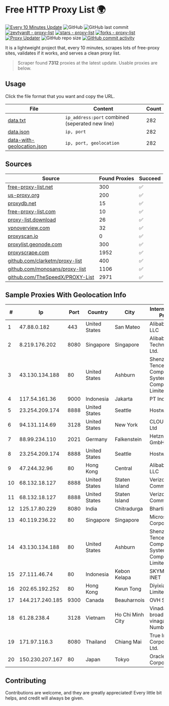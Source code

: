 
# Free HTTP Proxy List 🌍

[![Every 10 Minutes Update](https://github.com/mertguvencli/http-proxy-list/actions/workflows/main.yml/badge.svg?branch=main)](https://github.com/mertguvencli/http-proxy-list/actions/workflows/main.yml)
![GitHub](https://img.shields.io/github/license/mertguvencli/http-proxy-list)
![GitHub last commit](https://img.shields.io/github/last-commit/mertguvencli/http-proxy-list)
[![zevtyardt - proxy-list](https://img.shields.io/static/v1?label=zevtyardt&message=proxy-list&color=blue&logo=github)](https://github.com/zevtyardt/proxy-list "Go to GitHub repo")
[![stars - proxy-list](https://img.shields.io/github/stars/zevtyardt/proxy-list?style=social)](https://github.com/zevtyardt/proxy-list)
[![forks - proxy-list](https://img.shields.io/github/forks/zevtyardt/proxy-list?style=social)](https://github.com/zevtyardt/proxy-list)
[![Proxy Updater](https://github.com/zevtyardt/proxy-list/workflows/Proxy%20Updater/badge.svg)](https://github.com/zevtyardt/proxy-list/actions?query=workflow:"Proxy+Updater")
![GitHub repo size](https://img.shields.io/github/repo-size/zevtyardt/proxy-list)
[![GitHub commit activity](https://img.shields.io/github/commit-activity/m/zevtyardt/proxy-list?logo=commits)](https://github.com/zevtyardt/proxy-list/commits/main)

It is a lightweight project that, every 10 minutes, scrapes lots of free-proxy sites, validates if it works, and serves a clean proxy list.

> Scraper found **7312** proxies at the latest update. Usable proxies are below.

## Usage

Click the file format that you want and copy the URL.

|File|Content|Count|
|----|-------|-----|
|[data.txt](https://raw.githubusercontent.com/mertguvencli/http-proxy-list/main/proxy-list/data.txt)|`ip_address:port` combined (seperated new line)|282|
|[data.json](https://raw.githubusercontent.com/mertguvencli/http-proxy-list/main/proxy-list/data.json)|`ip, port`|282|
|[data-with-geolocation.json](https://raw.githubusercontent.com/mertguvencli/http-proxy-list/main/proxy-list/data-with-geolocation.json)|`ip, port, geolocation`|282|

## Sources

|Source|Found Proxies|Succeed|
|------|-------------|-------|
|[free-proxy-list.net](https://free-proxy-list.net)|300|✅|
|[us-proxy.org](https://www.us-proxy.org)|200|✅|
|[proxydb.net](http://proxydb.net)|15|✅|
|[free-proxy-list.com](https://free-proxy-list.com/?page=&port=&type%5B%5D=http&type%5B%5D=https&up_time=0&search=Search)|10|✅|
|[proxy-list.download](https://www.proxy-list.download/HTTP)|26|✅|
|[vpnoverview.com](https://vpnoverview.com/privacy/anonymous-browsing/free-proxy-servers)|32|✅|
|[proxyscan.io](https://www.proxyscan.io)|0|✅|
|[proxylist.geonode.com](https://proxylist.geonode.com/api/proxy-list?limit=300&page=1&sort_by=lastChecked&sort_type=desc&protocols=http,https)|300|✅|
|[proxyscrape.com](https://api.proxyscrape.com/v2/?request=displayproxies&protocol=http&timeout=10000&country=all&ssl=all&anonymity=all)|1952|✅|
|[github.com/clarketm/proxy-list](https://raw.githubusercontent.com/clarketm/proxy-list/master/proxy-list-raw.txt)|400|✅|
|[github.com/monosans/proxy-list](https://raw.githubusercontent.com/monosans/proxy-list/main/proxies/http.txt)|1106|✅|
|[github.com/TheSpeedX/PROXY-List](https://raw.githubusercontent.com/TheSpeedX/PROXY-List/master/http.txt)|2971|✅|


## Sample Proxies With Geolocation Info

|#|Ip|Port|Country|City|Internet Service Provider|
|-|--|----|-------|----|-------------------------|
|1|47.88.0.182|443|United States|San Mateo|Alibaba.com LLC|
|2|8.219.176.202|8080|Singapore|Singapore|Alibaba (US) Technology Co., Ltd.|
|3|43.130.134.188|80|United States|Ashburn|Shenzhen Tencent Computer Systems Company Limited|
|4|117.54.161.36|9000|Indonesia|Jakarta|PT IndoInternet|
|5|23.254.209.174|8888|United States|Seattle|Hostwinds LLC.|
|6|94.131.114.69|3128|United States|New York|CLOUD LEASE Ltd|
|7|88.99.234.110|2021|Germany|Falkenstein|Hetzner Online GmbH|
|8|23.254.209.174|8888|United States|Seattle|Hostwinds LLC.|
|9|47.244.32.96|80|Hong Kong|Central|Alibaba.com LLC|
|10|68.132.18.127|8888|United States|Staten Island|Verizon Communications|
|11|68.132.18.127|8888|United States|Staten Island|Verizon Communications|
|12|125.17.80.229|8080|India|Chitradurga|Bharti Airtel|
|13|40.119.236.22|80|Singapore|Singapore|Microsoft Corporation|
|14|43.130.134.188|80|United States|Ashburn|Shenzhen Tencent Computer Systems Company Limited|
|15|27.111.46.74|80|Indonesia|Kebon Kelapa|SKYMEDIA-INET|
|16|202.65.192.252|80|Hong Kong|Kwun Tong|Diyixian.com Limited|
|17|144.217.240.185|9300|Canada|Beauharnois|OVH SAS|
|18|61.28.238.4|3128|Vietnam|Ho Chi Minh City|Vinadata broadcast via vinagame AS Number|
|19|171.97.116.3|8080|Thailand|Chiang Mai|True Internet Corporation CO. Ltd.|
|20|150.230.207.167|80|Japan|Tokyo|Oracle Corporation|



## Contributing

Contributions are welcome, and they are greatly appreciated! Every
little bit helps, and credit will always be given.


